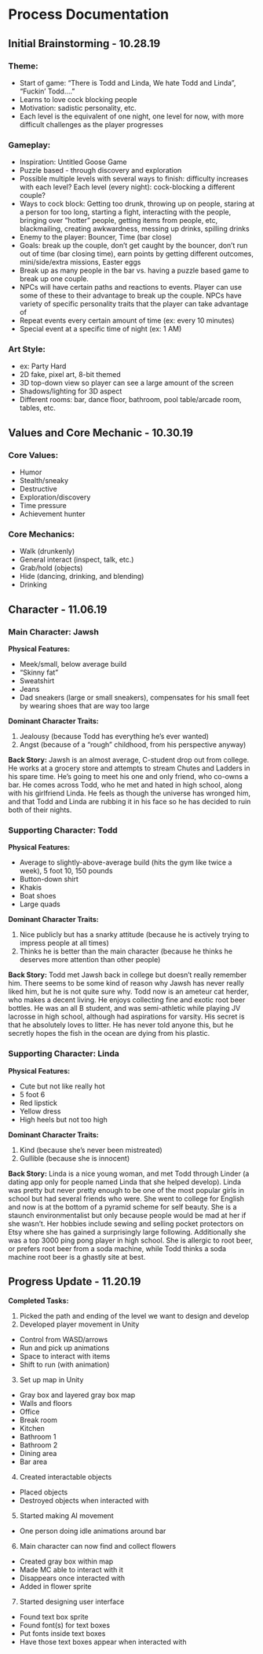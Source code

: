 # Process Documentation

## Initial Brainstorming - 10.28.19
### Theme:
* Start of game: “There is Todd and Linda, We hate Todd and Linda”, “Fuckin’ Todd….”
* Learns to love cock blocking people
* Motivation: sadistic personality, etc.
* Each level is the equivalent of one night, one level for now, with more difficult challenges as the player progresses

### Gameplay:
* Inspiration: Untitled Goose Game
* Puzzle based - through discovery and exploration
* Possible multiple levels with several ways to finish: difficulty increases with each level? Each level (every night): cock-blocking a different couple?
* Ways to cock block: Getting too drunk, throwing up on people, staring at a person for too long, starting a fight, interacting with the people, bringing over “hotter” people, getting items from people, etc, blackmailing, creating awkwardness, messing up drinks, spilling drinks
* Enemy to the player: Bouncer, Time (bar close)
* Goals: break up the couple, don’t get caught by the bouncer, don’t run out of time (bar closing time), earn points by getting different outcomes, mini/side/extra missions, Easter eggs
* Break up as many people in the bar vs. having a puzzle based game to break up one couple.
* NPCs will have certain paths and reactions to events. Player can use some of these to their advantage to break up the couple.
NPCs have variety of specific personality traits that the player can take advantage of
* Repeat events every certain amount of time (ex: every 10 minutes)
* Special event at a specific time of night (ex: 1 AM)

### Art Style:
* ex: Party Hard
* 2D fake, pixel art, 8-bit themed
* 3D top-down view so player can see a large amount of the screen
* Shadows/lighting for 3D aspect
* Different rooms: bar, dance floor, bathroom, pool table/arcade room, tables, etc.

## Values and Core Mechanic - 10.30.19
### Core Values:
* Humor
* Stealth/sneaky
* Destructive
* Exploration/discovery
* Time pressure
* Achievement hunter

### Core Mechanics:
* Walk (drunkenly)
* General interact (inspect, talk, etc.)
* Grab/hold (objects)
* Hide (dancing, drinking, and blending)
* Drinking

## Character - 11.06.19
### Main Character: Jawsh
**Physical Features:**
* Meek/small, below average build
* “Skinny fat”
* Sweatshirt
* Jeans
* Dad sneakers (large or small sneakers), compensates for his small feet by wearing shoes that are way too large

**Dominant Character Traits:**
1. Jealousy (because Todd has everything he’s ever wanted)
2. Angst (because of a “rough” childhood, from his perspective anyway)

**Back Story:**
Jawsh is an almost average, C-student drop out from college. He works at a grocery store and attempts to stream Chutes and Ladders in his spare time. He’s going to meet his one and only friend, who co-owns a bar. He comes across Todd, who he met and hated in high school, along with his girlfriend Linda. He feels as though the universe has wronged him, and that Todd and Linda are rubbing it in his face so he has decided to ruin both of their nights.

### Supporting Character: Todd
**Physical Features:**
* Average to slightly-above-average build (hits the gym like twice a week), 5 foot 10, 150 pounds
* Button-down shirt
* Khakis
* Boat shoes
* Large quads

**Dominant Character Traits:**
1. Nice publicly but has a snarky attitude (because he is actively trying to impress people at all times)
2. Thinks he is better than the main character (because he thinks he deserves more attention than other people)

**Back Story:**
Todd met Jawsh back in college but doesn’t really remember him. There seems to be some kind of reason why Jawsh has never really liked him, but he is not quite sure why. Todd now is an ameteur cat herder, who makes a decent living. He enjoys collecting fine and exotic root beer bottles. He was an all B student, and was semi-athletic while playing JV lacrosse in high school, although had aspirations for varsity. His secret is that he absolutely loves to litter. He has never told anyone this, but he secretly hopes the fish in the ocean are dying from his plastic.

### Supporting Character: Linda
**Physical Features:**
* Cute but not like really hot
* 5 foot 6
* Red lipstick
* Yellow dress
* High heels but not too high

**Dominant Character Traits:**
1. Kind (because she’s never been mistreated)
2. Gullible (because she is innocent)

**Back Story:**
Linda is a nice young woman, and met Todd through Linder (a dating app only for people named Linda that she helped develop). Linda was pretty but never pretty enough to be one of the most popular girls in school but had several friends who were. She went to college for English and now is at the bottom of a pyramid scheme for self beauty. She is a staunch environmentalist but only because people would be mad at her if she wasn’t. Her hobbies include sewing and selling pocket protectors on Etsy where she has gained a surprisingly large following. Additionally she was a top 3000 ping pong player in high school. She is allergic to root beer, or prefers root beer from a soda machine, while Todd thinks a soda machine root beer is a ghastly site at best.

## Progress Update - 11.20.19
**Completed Tasks:**
1. Picked the path and ending of the level we want to design and develop
2. Developed player movement in Unity
  * Control from WASD/arrows
  * Run and pick up animations
  * Space to interact with items
  * Shift to run (with animation)
3. Set up map in Unity
  * Gray box and layered gray box map
  * Walls and floors
  * Office
  * Break room
  * Kitchen
  * Bathroom 1
  * Bathroom 2
  * Dining area
  * Bar area
4. Created interactable objects
  * Placed objects
  * Destroyed objects when interacted with
5. Started making AI movement
  * One person doing idle animations around bar
6. Main character can now find and collect flowers
  * Created gray box within map
  * Made MC able to interact with it
  * Disappears once interacted with
  * Added in flower sprite
7. Started designing user interface
  * Found text box sprite
  * Found font(s) for text boxes
  * Put fonts inside text boxes
  * Have those text boxes appear when interacted with

